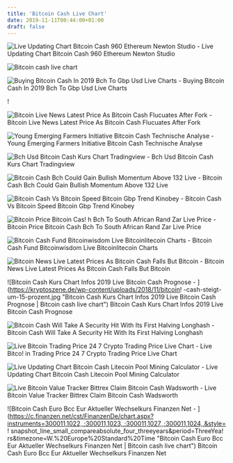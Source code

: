 ```yaml
---
title: 'Bitcoin Cash Live Chart'
date: 2019-11-11T00:44:00+01:00
draft: false
---
```


![Live Updating Chart Bitcoin Cash 960 Ethereum Newton Studio - ](https://a.c-dn.net/b/1DABqu/Bitcoin-and-Bitcoin-Cash-Huge-Volume-and-Wild-Price-Swings_body_Picture_9.png.full.png "Live Updating Chart Bitcoin Cash 960 Ethereum Newton Studio | Bitcoin cash live chart") Live Updating Chart Bitcoin Cash 960 Ethereum Newton Studio

![Bitcoin cash live chart](https://cdn.images.express.co.uk/img/dynamic/22/590x/secondary/Bitcoin-cash-chart-1020900.jpg "Bitcoin cash live chart") 

![Buying Bitcoin Cash In 2019 Bch To Gbp Usd Live Charts - ](https://www.asktraders.com/wp-content/uploads/2018/10/us-crypto-broker-coinbase.png "Buying Bitcoin Cash In 2019 Bch To Gbp Usd Live Charts | Bitcoin cash live chart") Buying Bitcoin Cash In 2019 Bch To Gbp Usd Live Charts

!

![Bitcoin Live News Latest Price As Bitcoin Cash Flucuates After Fork - ](https://cdn.images.express.co.uk/img/dynamic/22/590x/secondary/Bitcoin-price-latest-graph-1018714.png "Bitcoin Live News Latest Price As Bitcoin Cash Flucuates After Fork | Bitcoin cash live chart") Bitcoin Live News Latest Price As Bitcoin Cash Flucuates After Fork

![Young Emerging Farmers Initiative Bitcoin Cash Technische Analyse - ](https://a.c-dn.net/b/3e8g20/Bitcoin-Bitcoin-Cash-folgt-seinem-grossen-Bruder_body_Picture_1.png.full.png "Young Emerging Farmers Initiative Bitcoin Cash Technische Analyse | Bitcoin cash live chart") Young Emerging Farmers Initiative Bitcoin Cash Technische Analyse

![Bch Usd Bitcoin Cash Kurs Chart Tradingview - ](https://s3.tradingview.com/x/xwuy2N6c_mid.png "Bch Usd B!   itcoin Cash Kurs Chart Tradingview | Bitcoin cash live chart") Bch Usd Bitcoin Cash Kurs Chart Tradingview

![Bitcoin Cash Bch Could Gain Bullish Momentum Above 132 Live - ](https://btc-investor.net/wp-content/uploads/2019/01/Bitcoin-Cash-BCH-Could-Gain-Bullish-Momentum-Above-132-%E2%80%A2-Live-Bitcoin-News.png "Bitcoin Cash Bch Could Gain Bullish Momentum Above 132 Live | Bitcoin cash live chart") Bitcoin Cash Bch Could Gain Bullish Momentum Above 132 Live

![Bitcoin Cash Vs Bitcoin Speed Bitcoin Gbp Trend Kinobey - ](https://bitcoinexchangeguide.com/wp-content/uploads/2018/11/Bitcoin-Cash-Weekly-Chart-Nov-8.png "Bitcoin Cash Vs Bitcoin Speed Bitcoin Gbp Trend Kinobey | Bitcoin cash live chart") Bitcoin Cash Vs Bitcoin Speed Bitcoin Gbp Trend Kinobey

![Bitcoin Price Bitcoin Cas!   h Bch To South African Rand Zar Live Price - ](https://s2-ssl.dmcdn.net/k5G_Z/526x297-jIr.jpg "Bitcoin Price Bitcoin Cash Bch To South African Rand Zar Live Price | Bitcoin cash live chart") Bitcoin Price Bitcoin Cash Bch To South African Rand Zar Live Price

![Bitcoin Cash Fund Bitcoinwisdom Live Bitcoinlitecoin Charts - ](http://commercialrangehood.com.au/qjf/vewiyowh/img30874.jpg "Bitcoin Cash Fund Bitcoinwisdom Live Bitcoinlitecoin Charts | Bitcoin cash live chart") Bitcoin Cash Fund Bitcoinwisdom Live Bitcoinlitecoin Charts

![Bitcoin News Live Latest Prices As Bitcoin Cash Falls But Bitcoin - ](https://cdn.images.express.co.uk/img/dynamic/22/590x/secondary/bitcoin-cash-1022041.png "Bitcoin News Live Latest Prices As Bitcoin Cash Falls But Bitcoin | Bitcoin cash live chart") Bitcoin News Live Latest Prices As Bitcoin Cash Falls But Bitcoin

 ![Bitcoin Cash Kurs Chart Infos 2019 Live Bitcoin Cash Prognose - ](https://kryptoszene.de/wp-content/uploads/2018/11/bitcoin!   -cash-steigt-um-15-prozent.jpg "Bitcoin Cash Kurs Chart Infos 2019 Live Bitcoin Cash Prognose | Bitcoin cash live chart") Bitcoin Cash Kurs Chart Infos 2019 Live Bitcoin Cash Prognose

![Bitcoin Cash Will Take A Security Hit With Its First Halving Longhash - ](https://longhash.com/uploads/images/2019-04-05/9d61e6cd7a4a37aaea93ffaa401e70de.png "Bitcoin Cash Will Take A Security Hit With Its First Halving Longhash | Bitcoin cash live chart") Bitcoin Cash Will Take A Security Hit With Its First Halving Longhash

![Live Bitcoin Trading Price 24 7 Crypto Trading Price Live Chart - ](https://i.ytimg.com/vi/XcnTTKt2LUk/hqdefault.jpg "Live Bitcoin Trading Price 24 7 Crypto Trading Price Live Chart | Bitcoin cash live chart") Live Bitco! in Trading Price 24 7 Crypto Trading Price Live Chart

![Live Updating Chart Bitcoin Cash Litecoin Pool Mining Calculator - ](http://bitcoinwisdom.com/assets/difficulty/litecoin-hash_rate.png?1503539712 "Live Updating Chart Bitcoin Cash Litecoin Pool Mining Calculator | Bitcoin cash live chart") Live Updating Chart Bitcoin Cash Litecoin Pool Mining Calculator

![Live Bitcoin Value Tracker Bittrex Claim Bitcoin Cash Wadsworth - ](https://investitute.global.ssl.fastly.net/wp-content/uploads/bitcoin-chart-04102018.jpg "Live Bitcoin Value Tracker Bittrex Claim Bitcoin Cash Wadsworth | Bitcoin cash live chart") Live Bitcoin Value Tracker Bittrex Claim Bitcoin Cash Wadsworth

![Bitcoin Cash Euro Bcc Eur Aktueller Wechselkurs Finanzen Net - ](https://c.finanzen.net/cst/FinanzenDe/chart.aspx?instruments=300011,1022,,;300011,1023,,;300011,1027,,;300011,1024,,&style=!   snapshot_line_small_compareabsolute_four_threeyears&period=ThreeYea!   rs&timezone=W.%20Europe%20Standard%20Time "Bitcoin Cash Euro Bcc Eur Aktueller Wechselkurs Finanzen Net | Bitcoin cash live chart") Bitcoin Cash Euro Bcc Eur Aktueller Wechselkurs Finanzen Net